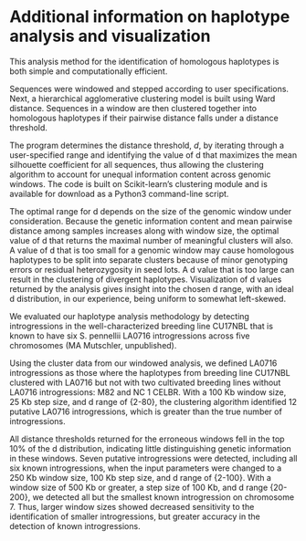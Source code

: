 # Additional information on haplotype analysis and visualization

This analysis method for the identification of homologous haplotypes is both simple and computationally efficient. 

Sequences were windowed and stepped according to user specifications. Next, a hierarchical agglomerative clustering model is built using Ward distance. Sequences in a window are then clustered together into homologous haplotypes if their pairwise distance falls under a distance threshold. 

The program determines the distance threshold, *d*, by iterating through a user-specified range and identifying the value of d that maximizes the mean silhouette coefficient for all sequences, thus allowing the clustering algorithm to account for unequal information content across genomic windows. The code is built on Scikit-learn’s clustering module and is available for download as a Python3 command-line script.

The optimal range for d depends on the size of the genomic window under consideration. Because the genetic information content and mean pairwise distance among samples increases along with window size, the optimal value of d that returns the maximal number of meaningful clusters will also. A value of d that is too small for a genomic window may cause homologous haplotypes to be split into separate clusters because of minor genotyping errors or residual heterozygosity in seed lots. A d value that is too large can result in the clustering of divergent haplotypes. Visualization of d values returned by the analysis gives insight into the chosen d range, with an ideal d distribution, in our experience, being uniform to somewhat left-skewed.

We evaluated our haplotype analysis methodology by detecting introgressions in the well-characterized breeding line CU17NBL that is known to have six S. pennellii LA0716 introgressions across five chromosomes (MA Mutschler, unpublished). 

Using the cluster data from our windowed analysis, we defined LA0716 introgressions as those where the haplotypes from breeding line CU17NBL clustered with LA0716 but not with two cultivated breeding lines without LA0716 introgressions: M82 and NC 1 CELBR. With a 100 Kb window size, 25 Kb step size, and d range of {2-80}, the clustering algorithm identified 12 putative LA0716 introgressions, which is greater than the true number of introgressions. 

All distance thresholds returned for the erroneous windows fell in the top 10% of the d distribution, indicating little distinguishing genetic information in these windows. Seven putative introgressions were detected, including all six known introgressions, when the input parameters were changed to a 250 Kb window size, 100 Kb step size, and d range of {2-100}. With a window size of 500 Kb or greater, a step size of 100 Kb, and d range {20-200}, we detected all but the smallest known introgression on chromosome 7. Thus, larger window sizes showed decreased sensitivity to the identification of smaller introgressions, but greater accuracy in the detection of known introgressions.
